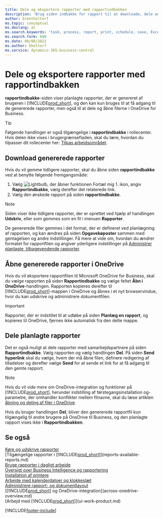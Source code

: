 ```yaml
---
title: Dele og eksportere rapporter med rapportindbakken
description: 'Brug siden indbakke for rapport til at downloade, dele og eksportere rapporter i Business central.'
author: brentholtorf
ms.topic: conceptual
ms.devlang: al
ms.search.keywords: 'task, process, report, print, schedule, save, Excel, PDF, dataset, export, report inbox, onedrive,'
ms.search.form: 680
ms.date: 08/08/2022
ms.author: bholtorf
ms.service: dynamics-365-business-central
---
```

# Dele og eksportere rapporter med rapportindbakken

**rapportindbakke**-siden viser planlagte rapporter, der er genereret af brugeren i [!INCLUDE[prod_short](includes/prod_short.md)], og den kan kun bruges til at få adgang til de genererede rapporter, men også til at dele og åbne filerne i OneDrive for Business.

> [!TIP]
> Følgende handlinger er også tilgængelige i **rapportindbakke** i rollecenter. Hvis delen ikke vises i brugergrænsefladen, skal du lære, hvordan du tilpasser dit rollecenter her: [Tilpas arbejdsområdet](ui-personalization-user.md).

## Download genererede rapporter

Hvis du vil gemme tidligere rapporter, skal du åbne siden **rapportindbakke** ved at benytte følgende fremgangsmåde:

1. Vælg ![Lightbulb, der åbner funktionen Fortæl mig 1.](media/ui-search/search_small.png "Fortæl mig, hvad du vil foretage dig") ikon, angiv **Rapportindbakke**, vælg derefter det relaterede link.  
2. Vælg den ønskede rapport på siden **rapportindbakke**.

> [!NOTE]
> Siden viser ikke tidligere rapporter, der er oprettet ved hjælp af handlingen **Udskriv**, eller som gemmes som en fil i menuen **Rapporter**.
>
> De genererede filer gemmes i det format, der er defineret ved planlægning af rapporten, og kan ændres på siden **Opgavekøposter** sammen med gentagelsen og andre indstillinger. Få mere at vide om, hvordan du ændrer formatet for rapportfilen og angiver yderligere indstillinger på [Administrer planlagte, tilbagevendende rapporter](ui-work-report.md#manage-scheduled-recurring-reports).

## Åbne genererede rapporter i OneDrive

Hvis du vil eksportere rapportfilen til Microsoft OneDrive for Business, skal du vælge rapporten på siden **Rapportindbakke** og vælge feltet **Åbn i OneDrive**-handlingen. Rapporten kopieres derefter til [!INCLUDE[prod_short](includes/prod_short.md)]-mappen i OneDrive og åbnes i et nyt browservindue, hvor du kan udskrive og administrere dokumentfilen.

> [!IMPORTANT]
>
> Rapporter, der er indstillet til at udløbe på siden **Planlæg en rapport**, og kopieres til OneDrive, fjernes ikke automatisk fra den delte mappe.

## Dele planlagte rapporter

Det er også muligt at dele rapporter med samarbejdspartnere på siden **Rapportindbakke**. Vælg rapporten og vælg handlingen **Del**. På siden **Send hyperlink** skal du vælge, hvem der må åbne filen, definere redigering af tilladelser og derefter vælge **Send** for at sende et link for at få adgang til den gemte rapport.

> [!NOTE]
> Hvis du vil vide mere om OneDrive-integration og funktioner på [!INCLUDE[prod_short](includes/prod_short.md)], herunder indstilling af førstegangsinstallation og-parametre, der omhandler konflikter mellem filnavne, skal du læse artiklen [åbning og deling af filer i OneDrive](across-share-onedrive.md).
>
> Hvis du bruger handlingen **Del**, bliver den genererede rapportfil kun tilgængelig til andre brugere på OneDrive til Business, og den planlagte rapport vises ikke i **Rapportindbakken**.

## Se også

[Køre og udskrive rapporter](ui-work-report.md)  
[Tilgængelige rapporter i [!INCLUDE[prod_short](includes/prod_short.md)]](reports-available-reports.md)  
[Bruge rapporter i dagligt arbejde](reports-use-reports.md)  
[Oversigt over Business Intelligence og rapportering](reports-bi-reporting.md)  
[Installation af printere](ui-specify-printer-selection-reports.md)  
[Arbejde med kalenderdatoer og klokkeslæt](ui-enter-date-ranges.md)  
[Administrere rapport- og dokumentlayout](ui-manage-report-layouts.md)  
[[!INCLUDE[prod_short](includes/prod_short.md)] og OneDrive-integration](across-onedrive-overview.md)  
[Arbejd med [!INCLUDE[prod_short](includes/prod_short.md)]](ui-work-product.md)  

[!INCLUDE[footer-include](includes/footer-banner.md)]
